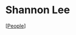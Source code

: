# Shannon Lee

[[People]]

[//begin]: # "Autogenerated link references for markdown compatibility"
[people]: people "People"
[//end]: # "Autogenerated link references"